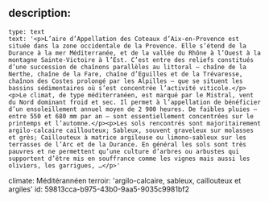 description:
  -
    type: text
    text: '<p>L’aire d’Appellation des Coteaux d’Aix-en-Provence est située dans la zone occidentale de la Provence. Elle s’étend de la Durance à la mer Méditerranée, et de la vallée du Rhône à l’Ouest à la montagne Sainte-Victoire à l’Est. C’est entre des reliefs constitués d’une succession de chaînons parallèles au littoral – chaîne de la Nerthe, chaîne de la Fare, chaîne d’Eguilles et de la Trévaresse, chaînon des Costes prolongé par les Alpilles – que se situent les bassins sédimentaires où s’est concentrée l’activité viticole.</p><p>Le climat, de type méditerranéen, est marqué par le Mistral, vent du Nord dominant froid et sec. Il permet à l’appellation de bénéficier d’un ensoleillement annuel moyen de 2 900 heures. De faibles pluies – entre 550 et 680 mm par an – sont essentiellement concentrées sur le printemps et l’automne.</p><p>Les sols rencontrés sont majoritairement argilo-calcaire caillouteux; Sableux, souvent graveleux sur molasses et grès; Caillouteux à matrice argileuse ou limono-sableux sur les terrasses de l’Arc et de la Durance. En général les sols sont très pauvres et ne permettent qu’une culture d’arbres ou arbustes qui supportent d’être mis en souffrance comme les vignes mais aussi les oliviers, les garrigues, …</p>'
climate: Méditérannéen
terroir: 'argilo-calcaire, sableux, caillouteux et argiles'
id: 59813cca-b975-43b0-9aa5-9035c9981bf2
